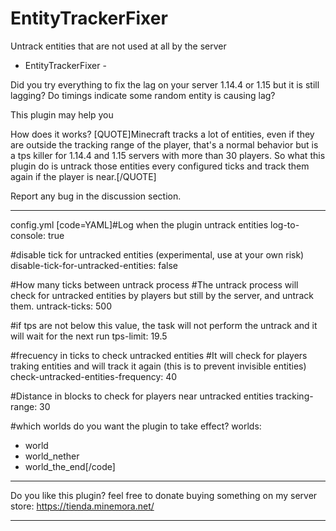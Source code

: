 # EntityTrackerFixer
Untrack entities that are not used at all by the server

- EntityTrackerFixer -


Did you try everything to fix the lag on your server 1.14.4 or 1.15 but it is still lagging?
Do timings indicate some random entity is causing lag?

This plugin may help you

How does it works?
[QUOTE]Minecraft tracks a lot of entities, even if they are outside the tracking range of the player, that's a normal behavior but is a tps killer for 1.14.4 and 1.15 servers with more than 30 players. So what this plugin do is untrack those entities every configured ticks and track them again if the player is near.[/QUOTE]

Report any bug in the discussion section.

________________________________________________________________

config.yml
[code=YAML]#Log when the plugin untrack entities
log-to-console: true

#disable tick for untracked entities (experimental, use at your own risk)
disable-tick-for-untracked-entities: false

#How many ticks between untrack process
#The untrack process will check for untracked entities by players but still by the server, and untrack them.
untrack-ticks: 500

#if tps are not below this value, the task will not perform the untrack and it will wait for the next run
tps-limit: 19.5

#frecuency in ticks to check untracked entities
#It will check for players traking entities and will track it again (this is to prevent invisible entities)
check-untracked-entities-frequency: 40

#Distance in blocks to check for players near untracked entities
tracking-range: 30

#which worlds do you want the plugin to take effect?
worlds:
  - world
  - world_nether
  - world_the_end[/code]

________________________________________


Do you like this plugin?
feel free to donate buying something
on my server store:
https://tienda.minemora.net/

________________________________________
